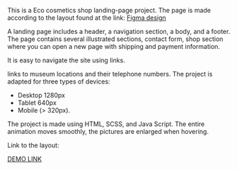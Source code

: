 This is a Eco cosmetics shop landing-page project. The page is made according to the layout found at the link:
[Figma design](https://www.figma.com/file/Fz588JKGuPS2Bk21De4KE5/brand_of_eco-cosmetics-(Edit)?node-id=1%3A2)


A landing page includes a header, a navigation section, a body, and a footer. The page contains several illustrated sections, contact form, shop section where you can open a new page with shipping and payment information.

It is easy to navigate the site using links.

links to museum locations and their telephone numbers. The project is adapted for three types of devices:
- Desktop 1280px
- Tablet 640px
- Mobile (> 320px).

The project is made using HTML, SCSS, and Java Script. The entire animation moves smoothly, the pictures are enlarged when hovering.

Link to the layout:

[DEMO LINK](https://YuliiaUmantseva.github.io/Eco_cosmetics/)
